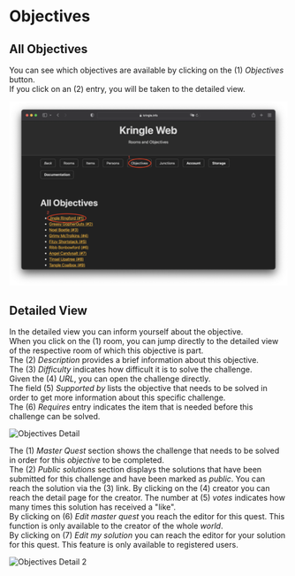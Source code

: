 # Objectives

## All Objectives

You can see which objectives are available by clicking on the (1) *Objectives* button.  
If you click on an (2) entry, you will be taken to the detailed view.  

![All Objectives](./img/objectives_all.png)

## Detailed View

In the detailed view you can inform yourself about the objective.  
When you click on the (1) room, you can jump directly to the detailed view of the respective room of which this objective is part.  
The (2) *Description* provides a brief information about this objective.  
The (3) *Difficulty* indicates how difficult it is to solve the challenge.  
Given the (4) *URL*, you can open the challenge directly.  
The field (5) *Supported by* lists the objective that needs to be solved in order to get more information about this specific challenge.  
The (6) *Requires* entry indicates the item that is needed before this challenge can be solved.  

![Objectives Detail](./img/ojectives_detail.png)

The (1) *Master Quest* section shows the challenge that needs to be solved in order for this *objective* to be completed.  
The (2) *Public solutions* section displays the solutions that have been submitted for this challenge and have been marked as *public*. You can reach the solution via the (3) link. By clicking on the (4) creator you can reach the detail page for the creator. The number at (5) *votes* indicates how many times this solution has received a "like".  
By clicking on (6) *Edit master quest* you reach the editor for this quest. This function is only available to the creator of the whole *world*.  
By clicking on (7) *Edit my solution* you can reach the editor for your solution for this quest. This feature is only available to registered users.  

![Objectives Detail 2](./img/ojectives_detail2.png)
